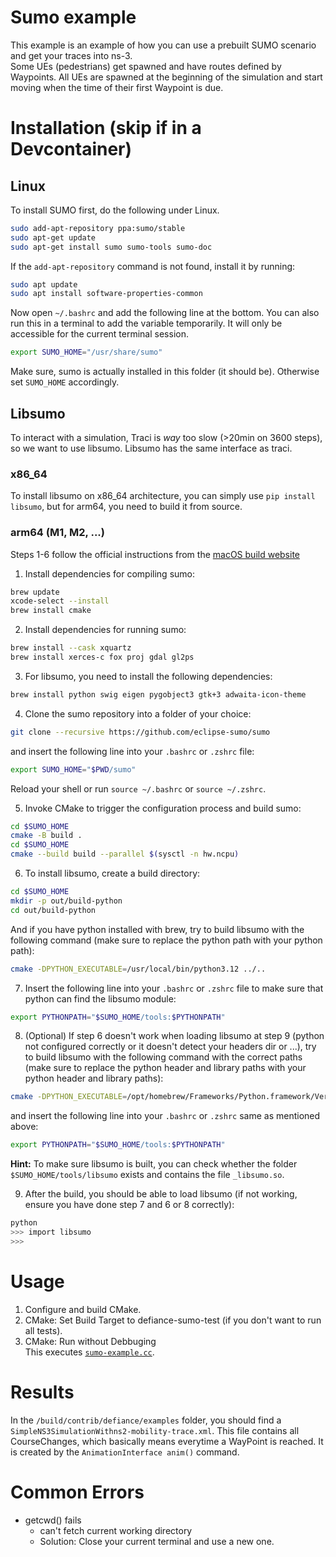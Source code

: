 # Sumo example

This example is an example of how you can use a prebuilt SUMO scenario and get your traces into ns-3.\
Some UEs (pedestrians) get spawned and have routes defined by Waypoints. All UEs are spawned at the beginning of the simulation and start moving when the time of their first Waypoint is due.


# Installation (skip if in a Devcontainer)

## Linux

To install SUMO first, do the following under Linux.

```bash
sudo add-apt-repository ppa:sumo/stable
sudo apt-get update
sudo apt-get install sumo sumo-tools sumo-doc
```

If the `add-apt-repository` command is not found, install it by running:


```bash
sudo apt update
sudo apt install software-properties-common
```

Now open `~/.bashrc` and add the following line at the bottom.
You can also run this in a terminal to add the variable temporarily. It will only be accessible for the current terminal session.

```bash
export SUMO_HOME="/usr/share/sumo"
```

Make sure, sumo is actually installed in this folder (it should be). Otherwise set `SUMO_HOME` accordingly.

## Libsumo

To interact with a simulation, Traci is _way_ too slow (>20min on 3600 steps), so we want to use libsumo. Libsumo has the same interface as traci.

### x86_64

To install libsumo on x86_64 architecture, you can simply use `pip install libsumo`, but for arm64, you need to build it from source.

### arm64 (M1, M2, ...)

Steps 1-6 follow the official instructions from the [macOS build website](https://sumo.dlr.de/docs/Installing/MacOS_Build.html)

1. Install dependencies for compiling sumo:

```bash
brew update
xcode-select --install
brew install cmake
```

2. Install dependencies for running sumo:

```bash
brew install --cask xquartz
brew install xerces-c fox proj gdal gl2ps
```

3. For libsumo, you need to install the following dependencies:

```bash
brew install python swig eigen pygobject3 gtk+3 adwaita-icon-theme
```

4. Clone the sumo repository into a folder of your choice:

```bash
git clone --recursive https://github.com/eclipse-sumo/sumo
```

and insert the following line into your `.bashrc` or `.zshrc` file:

```bash
export SUMO_HOME="$PWD/sumo"
```

Reload your shell or run `source ~/.bashrc` or `source ~/.zshrc`.

5. Invoke CMake to trigger the configuration process and build sumo:

```bash
cd $SUMO_HOME
cmake -B build .
cd $SUMO_HOME
cmake --build build --parallel $(sysctl -n hw.ncpu)
```

6. To install libsumo, create a build directory:

```bash
cd $SUMO_HOME
mkdir -p out/build-python
cd out/build-python
```

And if you have python installed with brew, try to build libsumo with the following command (make sure to replace the python path with your python path):

```bash
cmake -DPYTHON_EXECUTABLE=/usr/local/bin/python3.12 ../..
```

7. Insert the following line into your `.bashrc` or `.zshrc` file to make sure that python can find the libsumo module:

```bash
export PYTHONPATH="$SUMO_HOME/tools:$PYTHONPATH"
```

8. (Optional) If step 6 doesn't work when loading libsumo at step 9 (python not configured correctly or it doesn't detect your headers dir or ...), try to build libsumo with the following command with the correct paths (make sure to replace the python header and library paths with your python header and library paths):

```bash
cmake -DPYTHON_EXECUTABLE=/opt/homebrew/Frameworks/Python.framework/Versions/3.12/bin/python3.12 -DPYTHON_LIBRARY:FILEPATH=/opt/homebrew/opt/python@3.12/Frameworks/Python.framework/Versions/3.12/lib/libpython3.12.dylib -DPYTHON_INCLUDE_DIR:PATH=/opt/homebrew/opt/python@3.12/Frameworks/Python.framework/Versions/3.12/Headers ../..
```

and insert the following line into your `.bashrc` or `.zshrc` same as mentioned above:

```bash
export PYTHONPATH="$SUMO_HOME/tools:$PYTHONPATH"
```

**Hint:** To make sure libsumo is built, you can check whether the folder `$SUMO_HOME/tools/libsumo` exists and contains the file `_libsumo.so`.

9. After the build, you should be able to load libsumo (if not working, ensure you have done step 7 and 6 or 8 correctly):

```bash
python
>>> import libsumo
>>>
```


# Usage

1. Configure and build CMake.
2. CMake: Set Build Target to defiance-sumo-test (if you don't want to run all tests).
3. CMake: Run without Debbuging \
    This executes [`sumo-example.cc`](./sumo-example.cc).


# Results

In the `/build/contrib/defiance/examples` folder, you should find a `SimpleNS3SimulationWithns2-mobility-trace.xml`. This file contains all CourseChanges, which basically means everytime a WayPoint is reached. It is created by the `AnimationInterface anim()` command.


# Common Errors
- getcwd() fails
    - can't fetch current working directory
    - Solution: Close your current terminal and use a new one.

